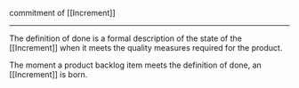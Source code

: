  commitment of [[Increment]]
 
 ---
 
 The definition of done is a formal description of the state of the [[Increment]] when it meets the quality measures required for the product.

The moment a product backlog item meets the definition of done, an [[Increment]] is born.

